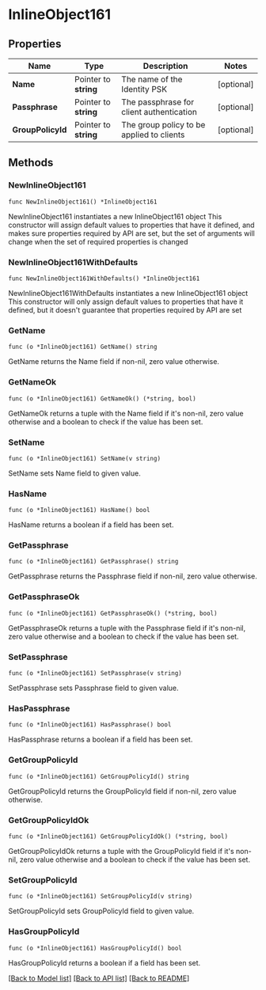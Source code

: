 # InlineObject161

## Properties

Name | Type | Description | Notes
------------ | ------------- | ------------- | -------------
**Name** | Pointer to **string** | The name of the Identity PSK | [optional] 
**Passphrase** | Pointer to **string** | The passphrase for client authentication | [optional] 
**GroupPolicyId** | Pointer to **string** | The group policy to be applied to clients | [optional] 

## Methods

### NewInlineObject161

`func NewInlineObject161() *InlineObject161`

NewInlineObject161 instantiates a new InlineObject161 object
This constructor will assign default values to properties that have it defined,
and makes sure properties required by API are set, but the set of arguments
will change when the set of required properties is changed

### NewInlineObject161WithDefaults

`func NewInlineObject161WithDefaults() *InlineObject161`

NewInlineObject161WithDefaults instantiates a new InlineObject161 object
This constructor will only assign default values to properties that have it defined,
but it doesn't guarantee that properties required by API are set

### GetName

`func (o *InlineObject161) GetName() string`

GetName returns the Name field if non-nil, zero value otherwise.

### GetNameOk

`func (o *InlineObject161) GetNameOk() (*string, bool)`

GetNameOk returns a tuple with the Name field if it's non-nil, zero value otherwise
and a boolean to check if the value has been set.

### SetName

`func (o *InlineObject161) SetName(v string)`

SetName sets Name field to given value.

### HasName

`func (o *InlineObject161) HasName() bool`

HasName returns a boolean if a field has been set.

### GetPassphrase

`func (o *InlineObject161) GetPassphrase() string`

GetPassphrase returns the Passphrase field if non-nil, zero value otherwise.

### GetPassphraseOk

`func (o *InlineObject161) GetPassphraseOk() (*string, bool)`

GetPassphraseOk returns a tuple with the Passphrase field if it's non-nil, zero value otherwise
and a boolean to check if the value has been set.

### SetPassphrase

`func (o *InlineObject161) SetPassphrase(v string)`

SetPassphrase sets Passphrase field to given value.

### HasPassphrase

`func (o *InlineObject161) HasPassphrase() bool`

HasPassphrase returns a boolean if a field has been set.

### GetGroupPolicyId

`func (o *InlineObject161) GetGroupPolicyId() string`

GetGroupPolicyId returns the GroupPolicyId field if non-nil, zero value otherwise.

### GetGroupPolicyIdOk

`func (o *InlineObject161) GetGroupPolicyIdOk() (*string, bool)`

GetGroupPolicyIdOk returns a tuple with the GroupPolicyId field if it's non-nil, zero value otherwise
and a boolean to check if the value has been set.

### SetGroupPolicyId

`func (o *InlineObject161) SetGroupPolicyId(v string)`

SetGroupPolicyId sets GroupPolicyId field to given value.

### HasGroupPolicyId

`func (o *InlineObject161) HasGroupPolicyId() bool`

HasGroupPolicyId returns a boolean if a field has been set.


[[Back to Model list]](../README.md#documentation-for-models) [[Back to API list]](../README.md#documentation-for-api-endpoints) [[Back to README]](../README.md)


